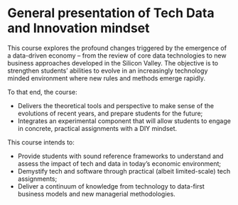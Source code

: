 # General presentation of Tech Data and Innovation mindset


This course explores the profound changes triggered by the emergence of a data-driven economy – from the review of core data technologies to new business approaches developed in the Silicon Valley. The objective is to strengthen students’ abilities to evolve in an increasingly technology minded environment where new rules and methods emerge rapidly.

To that end, the course:
- Delivers the theoretical tools and perspective to make sense of the evolutions of recent years, and prepare students for the future;
- Integrates an experimental component that will allow students to engage in concrete, practical assignments with a DIY mindset.

This course intends to:
- Provide students with sound reference frameworks to understand and assess the impact of tech and data in today’s economic environment;
- Demystify tech and software through practical (albeit limited-scale) tech assignments;
- Deliver a continuum of knowledge from technology to data-first business models and new managerial methodologies.
